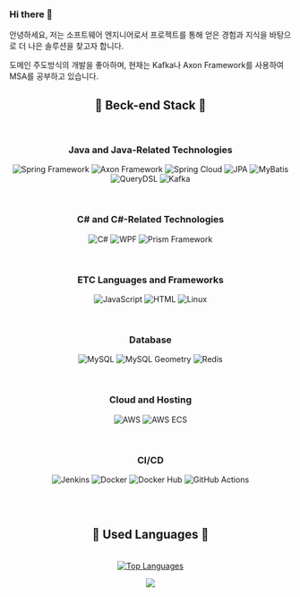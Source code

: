 ### Hi there 👋

안녕하세요, 저는 소프트웨어 엔지니어로서 프로젝트를 통해 얻은 경험과 지식을 바탕으로 더 나은 솔루션을
찾고자 합니다.

도메인 주도방식의 개발을 좋아하며, 현재는 Kafka나 Axon Framework를 사용하여 MSA를 공부하고 있습니다.  


<h2 align='center'>🌱 Beck-end Stack 🌱</h2>
<br/>
<h3 align='center'>Java and Java-Related Technologies</h3>
    <p align='center'>
        <img src="https://img.shields.io/badge/Spring%20Framework-6DB33F?style=flat-square&logo=Spring&logoColor=white" alt="Spring Framework">
        <img src="https://img.shields.io/badge/Axon%20Framework-336791?style=flat-square&logo=Java&logoColor=white" alt="Axon Framework">
        <img src="https://img.shields.io/badge/Spring%20Cloud-6DB33F?style=flat-square&logo=Spring&logoColor=white" alt="Spring Cloud">
        <img src="https://img.shields.io/badge/JPA-59666C?style=flat-square&logo=Java&logoColor=white" alt="JPA">
        <img src="https://img.shields.io/badge/MyBatis-59666C?style=flat-square&logo=Java&logoColor=white" alt="MyBatis">
         <img src="https://img.shields.io/badge/QueryDSL-135C33?style=flat-square&logo=Java&logoColor=white" alt="QueryDSL">
         <img src="https://img.shields.io/badge/Apache%20Kafka-231F20?style=flat-square&logo=Apache%20Kafka&logoColor=white" alt="Kafka">
    </p>
<br/>
<h3 align='center'>C# and C#-Related Technologies</h3>
   <p align='center'>
        <img src="https://img.shields.io/badge/C%23-239120?style=flat-square&logo=C%20Sharp&logoColor=white" alt="C#">
        <img src="https://img.shields.io/badge/WPF-5D2B7D?style=flat-square&logo=Windows&logoColor=white" alt="WPF">
        <img src="https://img.shields.io/badge/Prism%20Framework-06A2E0?style=flat-square&logo=dot-net&logoColor=white" alt="Prism Framework">
    </p>
<br/>    
<h3 align='center'>ETC Languages and Frameworks</h3>
<p align='center'>
        <img src="https://img.shields.io/badge/JavaScript-F7DF1E?style=flat-square&logo=JavaScript&logoColor=white" alt="JavaScript">
        <img src="https://img.shields.io/badge/HTML-E34F26?style=flat-square&logo=HTML5&logoColor=white" alt="HTML">
        <img src="https://img.shields.io/badge/Linux-FCC624?style=flat-square&logo=Linux&logoColor=white" alt="Linux">
</p>
<br/>   
<h3 align='center'>Database</h3>
    <p align='center'>
        <img src="https://img.shields.io/badge/MySQL-4479A1?style=flat-square&logo=MySQL&logoColor=white" alt="MySQL">
        <img src="https://img.shields.io/badge/MySQL%20Geometry-4479A1?style=flat-square&logo=MySQL&logoColor=white" alt="MySQL Geometry">
        <img src="https://img.shields.io/badge/Redis-DC382D?style=flat-square&logo=Redis&logoColor=white" alt="Redis">
    </p>
<br/>
<h3 align='center'>Cloud and Hosting</h3>
    <p align='center'>
        <img src="https://img.shields.io/badge/AWS-FF9900?style=flat-square&logo=Amazon%20AWS&logoColor=white" alt="AWS">
        <img src="https://img.shields.io/badge/AWS%20ECS-232F3E?style=flat-square&logo=Amazon%20AWS&logoColor=white" alt="AWS ECS">
    </p>
<br/>
<h3 align='center'>CI/CD</h3>
    <p align='center'>
        <img src="https://img.shields.io/badge/Jenkins-D24939?style=flat-square&logo=Jenkins&logoColor=white" alt="Jenkins">
        <img src="https://img.shields.io/badge/Docker-2496ED?style=flat-square&logo=Docker&logoColor=white" alt="Docker">
        <img src="https://img.shields.io/badge/Docker%20Hub-2496ED?style=flat-square&logo=Docker&logoColor=white" alt="Docker Hub">
        <img src="https://img.shields.io/badge/GitHub%20Actions-2496ED?style=flat-square&logo=GitHub%20Actions&logoColor=white" alt="GitHub Actions">
    </p>

<br/>
<br/>
<h2 align='center'>🌱 Used Languages 🌱</h2>
    <br/>
<div align="center">
  <a href="https://github.com/tmdghks7836">
    <img src="https://github-readme-stats.vercel.app/api/top-langs/?username=tmdghks7836&layout=compact&hide=C%2B%2B&langs_count=6" alt="Top Languages" />
  </a>
</div>
<p align="center">
  <a href="https://hits.seeyoufarm.com"><img src="https://hits.seeyoufarm.com/api/count/incr/badge.svg?url=https%3A%2F%2Fgithub.com%2Ftmdghks7836&count_bg=%2341B883&title_bg=%23CDC2C2&icon=github.svg&icon_color=%23E7E7E7&title=hits&edge_flat=false"/></a>
</p>
